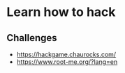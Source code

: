 # Learn how to hack

## Challenges
- https://hackgame.chaurocks.com/
- https://www.root-me.org/?lang=en